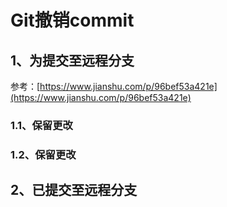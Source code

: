 # Git撤销commit

## 1、为提交至远程分支
参考：[https://www.jianshu.com/p/96bef53a421e](https://www.jianshu.com/p/96bef53a421e)

### 1.1、保留更改
### 1.2、保留更改

## 2、已提交至远程分支

